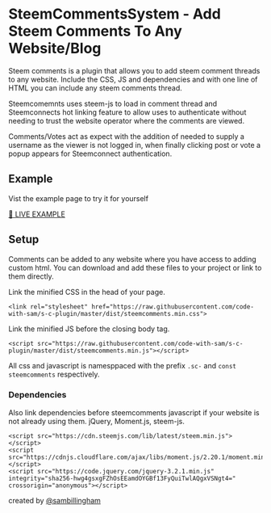 # SteemCommentsSystem - Add Steem Comments To Any Website/Blog

Steem comments is a plugin that allows you to add steem comment threads to any website. Include the CSS, JS and dependencies and with one line of HTML you can include any steem comments thread.

Steemcomemnts uses steem-js to load in comment thread and Steemconnects hot linking feature to allow uses to authenticate without needing to trust the website operator where the comments are viewed. 

Comments/Votes act as expect with the addition of needed to supply a username as the viewer is not logged in, when finally clicking post or vote a popup appears for Steemconnect authentication. 


## Example
Vist the example page to try it for yourself

[💯 LIVE EXAMPLE](https://code-with-sam.github.io/s-c-plugin/examples/basic.html) 

## Setup
Comments can be added to any website where you have access to adding custom html. You can download and add these files to your project or link to them directly.

Link the minified CSS in the head of your page.
```
<link rel="stylesheet" href="https://raw.githubusercontent.com/code-with-sam/s-c-plugin/master/dist/steemcomments.min.css">
```

Link the minified JS before the closing body tag.
```
<script src="https://raw.githubusercontent.com/code-with-sam/s-c-plugin/master/dist/steemcomments.min.js"></script>
```

All css and javascript is namesppaced with the prefix ```.sc-``` and ```const steemcomments``` respectively.

### Dependencies
Also link dependencies before steemcomments javascript if your website is not already using them. jQuery, Moment.js, steem-js.
```
<script src="https://cdn.steemjs.com/lib/latest/steem.min.js"></script>
<script src="https://cdnjs.cloudflare.com/ajax/libs/moment.js/2.20.1/moment.min.js"></script>
<script src="https://code.jquery.com/jquery-3.2.1.min.js" integrity="sha256-hwg4gsxgFZhOsEEamdOYGBf13FyQuiTwlAQgxVSNgt4=" crossorigin="anonymous"></script>

```


created by [@sambillingham](https://steemit.com/@sambillingham)


